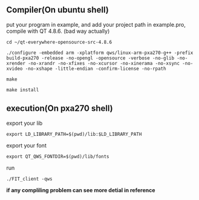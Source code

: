 ## Compiler(On ubuntu shell)

put your program in example, and add your project path in example.pro, compile with QT 4.8.6. (bad way actually)

    cd ~/qt-everywhere-opensource-src-4.8.6
    
    ./configure -embedded arm -xplatform qws/linux-arm-pxa270-g++ -prefix build-pxa270 -release -no-opengl -opensource -verbose -no-glib -no-xrender -no-xrandr -no-xfixes -no-xcursor -no-xinerama -no-xsync -no-xvideo -no-xshape -little-endian -confirm-license -no-rpath
    
    make
   
    make install

## execution(On pxa270 shell)

export your lib

    export LD_LIBRARY_PATH=$(pwd)/lib:$LD_LIBRARY_PATH
    
export your font

    export QT_QWS_FONTDIR=$(pwd)/lib/fonts
    
run
  
    ./FIT_client -qws
    
**if any compliling problem can see more detial in reference**
